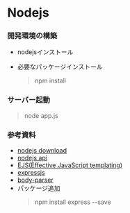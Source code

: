 # Nodejs

### 開発環境の構築

- nodejsインストール
  
- 必要なパッケージインストール
  > npm install

### サーバー起動
> node app.js

### 参考資料
- [nodejs download](https://nodejs.org/ja/download/)
- [nodejs api](https://nodejs.org/dist/latest-v18.x/docs/api/)
- [EJS(Effective JavaScript templating) ](https://ejs.co/)
- [expressjs](https://expressjs.com/)
- [body-parser](https://www.npmjs.com/package/body-parser)
- パッケージ追加
  >npm install express --save